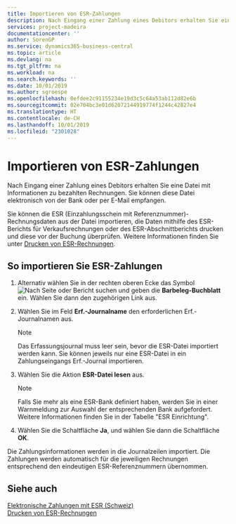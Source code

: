 ```yaml
---
title: Importieren von ESR-Zahlungen
description: Nach Eingang einer Zahlung eines Debitors erhalten Sie eine Datei mit Informationen zu bezahlten Rechnungen. Sie können diese Datei elektronisch von der Bank oder per E-Mail empfangen.
services: project-madeira
documentationcenter: ''
author: SorenGP
ms.service: dynamics365-business-central
ms.topic: article
ms.devlang: na
ms.tgt_pltfrm: na
ms.workload: na
ms.search.keywords: ''
ms.date: 10/01/2019
ms.author: sgroespe
ms.openlocfilehash: 0efdee2c91155234e19d3c5c64a53ab112d82e6b
ms.sourcegitcommit: 02e704bc3e01d62072144919774f1244c42827e4
ms.translationtype: HT
ms.contentlocale: de-CH
ms.lasthandoff: 10/01/2019
ms.locfileid: "2301028"
---
```

# <a name="import-esr-payments"></a>Importieren von ESR-Zahlungen
Nach Eingang einer Zahlung eines Debitors erhalten Sie eine Datei mit Informationen zu bezahlten Rechnungen. Sie können diese Datei elektronisch von der Bank oder per E-Mail empfangen.  

Sie können die ESR (Einzahlungsschein mit Referenznummer)-Rechnungsdaten aus der Datei importieren, die Daten mithilfe des ESR-Berichts für Verkaufsrechnungen oder des ESR-Abschnittberichts drucken und diese vor der Buchung überprüfen. Weitere Informationen finden Sie unter [Drucken von ESR-Rechnungen](how-to-print-esr-invoices.md).  

## <a name="to-import-esr-payments"></a>So importieren Sie ESR-Zahlungen  

1.  Alternativ wählen Sie in der rechten oberen Ecke das Symbol ![Nach Seite oder Bericht suchen](../../media/ui-search/search_small.png "Nach Seite oder Bericht suchen") und geben die **Barbeleg-Buchblatt** ein. Wählen Sie dann den zugehörigen Link aus.  
2.  Wählen Sie im Feld **Erf.-Journalname** den erforderlichen Erf.-Journalnamen aus.  

    > [!NOTE]  
    >  Das Erfassungsjournal muss leer sein, bevor die ESR-Datei importiert werden kann. Sie können jeweils nur eine ESR-Datei in ein Zahlungseingangs Erf.-Journal importieren.  

3.  Wählen Sie die Aktion **ESR-Datei lesen** aus.  

    > [!NOTE]  
    >  Falls Sie mehr als eine ESR-Bank definiert haben, werden Sie in einer Warnmeldung zur Auswahl der entsprechenden Bank aufgefordert. Weitere Informationen finden Sie in der Tabelle "ESR Einrichtung".  

4.  Wählen Sie die Schaltfläche **Ja**, und wählen Sie dann die Schaltfläche **OK**.  

Die Zahlungsinformationen werden in die Journalzeilen importiert. Die Zahlungen werden automatisch für die jeweiligen Rechnungen entsprechend den eindeutigen ESR-Referenznummern übernommen.  

## <a name="see-also"></a>Siehe auch  
 [Elektronische Zahlungen mit ESR (Schweiz)](swiss-electronic-payments-using-esr.md)   
 [Drucken von ESR-Rechnungen](how-to-print-esr-invoices.md)
